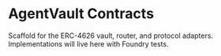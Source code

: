 # AgentVault Contracts

Scaffold for the ERC-4626 vault, router, and protocol adapters. Implementations will live here with Foundry tests.
